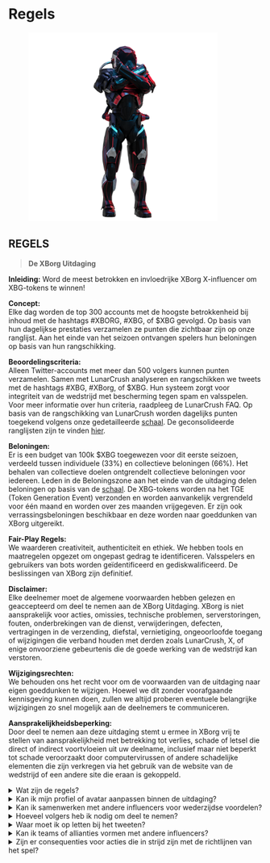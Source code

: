 # Regels

<figure><img src="../../.gitbook/assets/Prometheus.png" alt="" width="375"><figcaption></figcaption></figure>

## **REGELS**

> **De XBorg Uitdaging**

**Inleiding:** Word de meest betrokken en invloedrijke XBorg X-influencer om XBG-tokens te winnen!&#x20;

**Concept:** \
Elke dag worden de top 300 accounts met de hoogste betrokkenheid bij inhoud met de hashtags #XBORG, #XBG, of $XBG gevolgd. Op basis van hun dagelijkse prestaties verzamelen ze punten die zichtbaar zijn op onze ranglijst. Aan het einde van het seizoen ontvangen spelers hun beloningen op basis van hun rangschikking.&#x20;

**Beoordelingscriteria:** \
Alleen Twitter-accounts met meer dan 500 volgers kunnen punten verzamelen. Samen met LunarCrush analyseren en rangschikken we tweets met de hashtags #XBG, #XBorg, of $XBG. Hun systeem zorgt voor integriteit van de wedstrijd met bescherming tegen spam en valsspelen. Voor meer informatie over hun criteria, raadpleeg de LunarCrush FAQ. Op basis van de rangschikking van LunarCrush worden dagelijks punten toegekend volgens onze gedetailleerde [schaal](scoring/leaderboard.md#how-does-the-daily-ranking-work). De geconsolideerde ranglijsten zijn te vinden [hier](https://xbg-challenge.xborg.com/).&#x20;

**Beloningen:** \
Er is een budget van 100k $XBG toegewezen voor dit eerste seizoen, verdeeld tussen individuele (33%) en collectieve beloningen (66%). Het behalen van collectieve doelen ontgrendelt collectieve beloningen voor iedereen. Leden in de Beloningszone aan het einde van de uitdaging delen beloningen op basis van de [schaal](rewards.md#what-reward-do-i-get). De XBG-tokens worden na het TGE (Token Generation Event) verzonden en worden aanvankelijk vergrendeld voor één maand en worden over zes maanden vrijgegeven. Er zijn ook verrassingsbeloningen beschikbaar en deze worden naar goeddunken van XBorg uitgereikt.&#x20;

**Fair-Play Regels:** \
We waarderen creativiteit, authenticiteit en ethiek. We hebben tools en maatregelen opgezet om ongepast gedrag te identificeren. Valsspelers en gebruikers van bots worden geïdentificeerd en gediskwalificeerd. De beslissingen van XBorg zijn definitief.&#x20;

**Disclaimer:** \
Elke deelnemer moet de algemene voorwaarden hebben gelezen en geaccepteerd om deel te nemen aan de XBorg Uitdaging. XBorg is niet aansprakelijk voor acties, omissies, technische problemen, serverstoringen, fouten, onderbrekingen van de dienst, verwijderingen, defecten, vertragingen in de verzending, diefstal, vernietiging, ongeoorloofde toegang of wijzigingen die verband houden met derden zoals LunarCrush, X, of enige onvoorziene gebeurtenis die de goede werking van de wedstrijd kan verstoren.&#x20;

**Wijzigingsrechten:** \
We behouden ons het recht voor om de voorwaarden van de uitdaging naar eigen goeddunken te wijzigen. Hoewel we dit zonder voorafgaande kennisgeving kunnen doen, zullen we altijd proberen eventuele belangrijke wijzigingen zo snel mogelijk aan de deelnemers te communiceren.&#x20;

**Aansprakelijkheidsbeperking:** \
Door deel te nemen aan deze uitdaging stemt u ermee in XBorg vrij te stellen van aansprakelijkheid met betrekking tot verlies, schade of letsel die direct of indirect voortvloeien uit uw deelname, inclusief maar niet beperkt tot schade veroorzaakt door computervirussen of andere schadelijke elementen die zijn verkregen via het gebruik van de website van de wedstrijd of een andere site die eraan is gekoppeld.



<details>

<summary>Wat zijn de regels?</summary>

Lees alstublieft [hierboven](rules.md#rules). Houd er rekening mee dat ze worden aangevuld met de Algemene Voorwaarden waarmee elke deelnemer akkoord gaat.

</details>

<details>

<summary>Kan ik mijn profiel of avatar aanpassen binnen de uitdaging?</summary>

Het aanpassen van uw profiel of avatar op XBorg.gg of Twitter tijdens het spel heeft geen invloed op de gegevens die worden verzameld via LunarCrush. De gegevens zijn gekoppeld aan uw Twitter-handle en niet aan uw profielfoto.

</details>

<details>

<summary>Kan ik samenwerken met andere influencers voor wederzijdse voordelen?</summary>

Absoluut, samenwerken met andere influencers kan de betrokkenheid bij uw tweets aanzienlijk vergroten en de zichtbaarheid van ons project vergroten. Zolang deze samenwerkingen voldoen aan de richtlijnen, worden ze aangemoedigd.

</details>

<details>

<summary>Hoeveel volgers heb ik nodig om deel te nemen?</summary>

De uitdaging staat open voor iedereen, maar uw punten worden alleen geteld als u minimaal 500 Twitter-volgers heeft.

</details>

<details>

<summary>Waar moet ik op letten bij het tweeten?</summary>

Verschillende factoren worden in aanmerking genomen om spam te identificeren: Herhaalde woorden, irrelevante hashtags en verboden termen zoals "Giveaways," "Airdrops," en "Sweepstakes." Voor meer informatie kunt u terecht op: [https://lunarcrush.com/faq/how-does-lunarcrush-recognize-spam](https://lunarcrush.com/faq/how-does-lunarcrush-recognize-spam)

</details>

<details>

<summary>Kan ik teams of allianties vormen met andere influencers?</summary>

Absoluut, samenwerken met andere influencers kan de betrokkenheid bij uw tweets aanzienlijk vergroten en de zichtbaarheid van ons project vergroten. Zolang deze samenwerkingen voldoen aan de richtlijnen, worden ze aangemoedigd.

</details>

<details>

<summary>Zijn er consequenties voor acties die in strijd zijn met de richtlijnen van het spel?</summary>

LunarCrush heeft geautomatiseerde systemen om verschillende vormen van wangedrag te detecteren. Bij detectie zal LunarCrush u niet langer erkennen als een influencer, wat resulteert in het stopzetten van het verzamelen van punten. Indien nodig kunt u ook gediskwalificeerd worden voor de wedstrijd, waardoor u niet in aanmerking komt om beloningen te claimen.

</details>